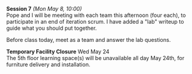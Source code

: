**Session 7** *(Mon May 8, 10:00)*   
Pope and I will be meeting with each team this afternoon (four each), to
participate in an end of iteration scrum.
I have added a "lab" writeup to guide what you should put together.

Before class today, meet as a team and answer the lab questions.


**Temporary Facility Closure** Wed May 24  
The 5th floor learning space(s) will be unavailable all day May 24th, for furniture delivery and installation.
